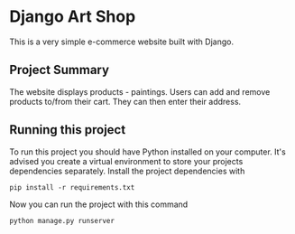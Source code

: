 # Django Art Shop
This is a very simple e-commerce website built with Django.

## Project Summary
The website displays products - paintings. Users can add and remove products to/from their cart. They can then enter their address.

## Running this project
To run this project you should have Python installed on your computer. It's advised you create a virtual environment to store your projects dependencies separately. 
Install the project dependencies with

```
pip install -r requirements.txt
```

Now you can run the project with this command

```
python manage.py runserver
```

